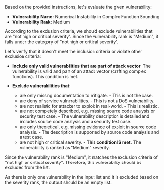 Based on the provided instructions, let's evaluate the given vulnerability:

* **Vulnerability Name:** Numerical Instability in Complex Function Bounding
* **Vulnerability Rank:** Medium

According to the exclusion criteria, we should exclude vulnerabilities that are "not high or critical severity". Since the vulnerability rank is "Medium", it falls under the category of "not high or critical severity".

Let's verify that it doesn't meet the inclusion criteria or violate other exclusion criteria:

* **Include only valid vulnerabilities that are part of attack vector:** The vulnerability is valid and part of an attack vector (crafting complex functions). This condition is met.

* **Exclude vulnerabilities that:**
    * are only missing documentation to mitigate. - This is not the case.
    * are deny of service vulnerabilities. - This is not a DoS vulnerability.
    * are not realistic for attacker to exploit in real-world. - This is realistic.
    * are not completely described, e.g. missing source code analysis or security test case. - The vulnerability description is detailed and includes source code analysis and a security test case.
    * are only theoretical, e.g. missing evidence of exploit in source code analysis. - The description is supported by source code analysis and a test case.
    * are not high or critical severity. - **This condition IS met.** The vulnerability is ranked as "Medium" severity.

Since the vulnerability rank is "Medium", it matches the exclusion criteria of "not high or critical severity". Therefore, this vulnerability should be excluded from the list.

As there is only one vulnerability in the input list and it is excluded based on the severity rank, the output should be an empty list.

```markdown